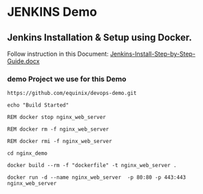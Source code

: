 # JENKINS Demo

## Jenkins Installation & Setup using Docker.
 Follow instruction in this Document: [Jenkins-Install-Step-by-Step-Guide.docx](Jenkins-Install-Step-by-Step-Guide.docx)

 ### demo Project we use for this Demo
 `https://github.com/equinix/devops-demo.git`


 ```
echo "Build Started"

REM docker stop nginx_web_server 

REM docker rm -f nginx_web_server

REM docker rmi -f nginx_web_server

cd nginx_demo

docker build --rm -f "dockerfile" -t nginx_web_server .

docker run -d --name nginx_web_server  -p 80:80 -p 443:443 nginx_web_server
```

